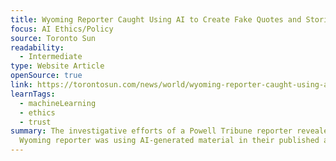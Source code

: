 ```yaml
---
title: Wyoming Reporter Caught Using AI to Create Fake Quotes and Stories
focus: AI Ethics/Policy
source: Toronto Sun
readability:
  - Intermediate
type: Website Article
openSource: true
link: https://torontosun.com/news/world/wyoming-reporter-caught-using-ai-to-create-fake-quotes-and-stories
learnTags:
  - machineLearning
  - ethics
  - trust
summary: The investigative efforts of a Powell Tribune reporter revealed that a
  Wyoming reporter was using AI-generated material in their published articles.
---
```

